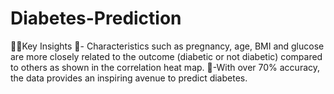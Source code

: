# Diabetes-Prediction
  🕵‍♀️Key Insights  🧩- Characteristics such as pregnancy, age, BMI and glucose are more closely related to the outcome (diabetic or not diabetic) compared to others as shown in the correlation heat map.  🚀-With over 70% accuracy, the data provides an inspiring avenue to predict diabetes.

